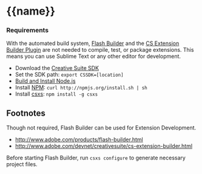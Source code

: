 # {{name}}

### Requirements

With the automated build system, [Flash Builder](http://www.adobe.com/products/flash-builder.html)
and the [CS Extension Builder Plugin](http://www.adobe.com/devnet/creativesuite/cs-extension-builder.html) are not
needed to compile, test, or package extensions. This means you can use Sublime Text or any other editor
for development.

  * Download the [Creative Suite SDK](http://www.adobe.com/devnet/creativesuite.html)
  * Set the SDK path: `export CSSDK=[location]`
  * [Build and Install Node.js](https://github.com/joyent/node/wiki/Installation)
  * Install [NPM](http://npmjs.org/): `curl http://npmjs.org/install.sh | sh`
  * Install [csxs](https://github.com/creativemarket/csxs): `npm install -g csxs`

## Footnotes

Though not required, Flash Builder can be used for Extension Development.

  * http://www.adobe.com/products/flash-builder.html
  * http://www.adobe.com/devnet/creativesuite/cs-extension-builder.html

Before starting Flash Builder, run `csxs configure` to generate necessary project files.